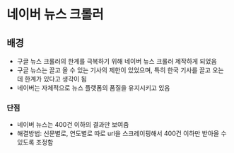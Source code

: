 # 네이버 뉴스 크롤러
## 배경
- 구글 뉴스 크롤러의 한계를 극복하기 위해 네이버 뉴스 크롤러 제작하게 되었음
- 구글 뉴스는 끌고 올 수 있는 기사의 제한이 있었으며, 특히 한국 기사를 끌고 오는데 한계가 있다고 생각이 됨
- 네이버는 자체적으로 뉴스 플랫폼의 품질을 유지시키고 있음
### 단점
- 네이버 뉴스는 400건 이하의 결과만 보여줌
- 해결방법: 신문별로, 연도별로 따로 url을 스크레이핑해서 400건 이하만 받아올 수 있도록 조정함